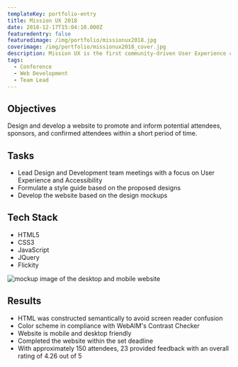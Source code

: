 ```yaml
---
templateKey: portfolio-entry
title: Mission UX 2018
date: 2018-12-17T15:04:10.000Z
featuredentry: false
featuredimage: /img/portfolio/missionux2018.jpg
coverimage: /img/portfolio/missionux2018_cover.jpg
description: Mission UX is the first community-driven User Experience conference at San Antonio established in 2018. Its purpose is to expose the local talent and to provide a platform for discussion and education for anyone interested.
tags:
  - Conference
  - Web Development
  - Team Lead
---
```


## Objectives

Design and develop a website to promote and inform potential attendees, sponsors, and confirmed attendees within a short period of time.

## Tasks
- Lead Design and Development team meetings with a focus on User Experience and Accessibility
- Formulate a style guide based on the proposed designs
- Develop the website based on the design mockups

## Tech Stack
- HTML5
- CSS3
- JavaScript
- JQuery
- Flickity

![mockup image of the desktop and mobile website](/img/portfolio/missionux2018_mock.jpg)

## Results
- HTML was constructed semantically to avoid screen reader confusion
- Color scheme in compliance with WebAIM's Contrast Checker
- Website is mobile and desktop friendly
- Completed the website within the set deadline
- With approximately 150 attendees, 23 provided feedback with an overall rating of 4.26 out of 5
